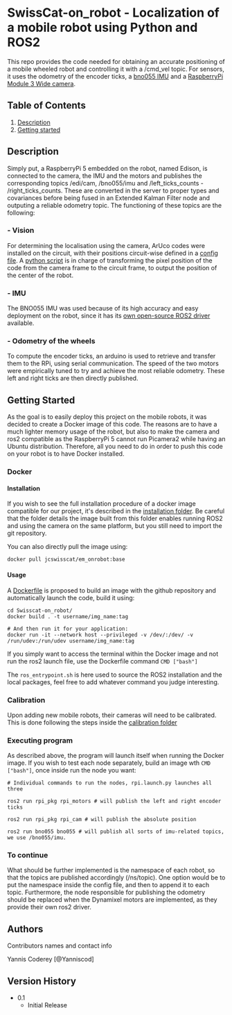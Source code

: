# SwissCat-on_robot - Localization of a mobile robot using Python and ROS2 

This repo provides the code needed for obtaining an accurate positioning of a mobile wheeled robot and controlling it with a /cmd_vel topic. For sensors, it uses the odometry of the encoder ticks, a [bno055 IMU](https://www.bosch-sensortec.com/products/smart-sensor-systems/bno055/) and a [RaspberryPi Module 3 Wide camera](https://www.pi-shop.ch/raspberry-pi-camera-3-wide).

## Table of Contents
1. [Description](#description)<br>
2. [Getting started](#getting-started)
## Description

Simply put, a RaspberryPi 5 embedded on the robot, named Edison, is connected to the camera, the IMU and the motors and publishes the corresponding topics /edi/cam, /bno055/imu and /left_ticks_counts - /right_ticks_counts. These are converted in the server to proper types and covariances before being fused in an Extended Kalman Filter node and outputing a reliable odometry topic. The functioning of these topics are the following:

### - Vision
For determining the localisation using the camera, ArUco codes were installed on the circuit, with their positions circuit-wise defined in a [config file](https://github.com/swisscatplus/SwissCat-on_robot/blob/main/src/rpi_pkg/config/cam.yaml). A [python script](https://github.com/swisscatplus/SwissCat-on_robot/blob/main/src/rpi_pkg/rpi_pkg/submodules/detect_aruco.py) is in charge of transforming the pixel position of the code from the camera frame to the circuit frame, to output the position of the center of the robot.

### - IMU
The BNO055 IMU was used because of its high accuracy and easy deployment on the robot, since it has its [own open-source ROS2 driver](https://github.com/flynneva/bno055/tree/45e1ff16936101711260c9fda63fbad99376ce3b) available.

### - Odometry of the wheels
To compute the encoder ticks, an arduino is used to retrieve and transfer them to the RPi, using serial communication. The speed of the two motors were empirically tuned to try and achieve the most reliable odometry. These left and right ticks are then directly published.

## Getting Started
As the goal is to easily deploy this project on the mobile robots, it was decided to create a Docker image of this code. The reasons are to have a much lighter memory usage of the robot, but also to make the camera and ros2 compatible as the RaspberryPi 5 cannot run Picamera2 while having an Ubuntu distribution. Therefore, all you need to do in order to push this code on your robot is to have Docker installed. 

### Docker

#### Installation
If you wish to see the full installation procedure of a docker image compatible for our project, it's described in the [installation folder](https://github.com/swisscatplus/SwissCat-on_robot/tree/config/installation_procedure). Be careful that the folder details the image built from this folder enables running ROS2 and using the camera on the same platform, but you still need to import the git repository. 

You can also directly pull the image using:
```
docker pull jcswisscat/em_onrobot:base
```
#### Usage
A [Dockerfile](https://github.com/swisscatplus/SwissCat-on_robot/edit/main/Dockerfile) is proposed to build an image with the github repository and automatically launch the code, build it using:
```
cd Swisscat-on_robot/
docker build . -t username/img_name:tag

# And then run it for your application:
docker run -it --network host --privileged -v /dev/:/dev/ -v /run/udev:/run/udev username/img_name:tag
```
If you simply want to access the terminal within the Docker image and not run the ros2 launch file, use the Dockerfile command
``
CMD ["bash"]
``

The `ros_entrypoint.sh` is here used to source the ROS2 installation and the local packages, feel free to add whatever command you judge interesting.

### Calibration
Upon adding new mobile robots, their cameras will need to be calibrated. This is done following the steps inside the [calibration folder]()

### Executing program
As described above, the program will launch itself when running the Docker image. If you wish to test each node separately, build an image wth `CMD ["bash"]`, once inside run the node you want:
```
# Individual commands to run the nodes, rpi.launch.py launches all three

ros2 run rpi_pkg rpi_motors # will publish the left and right encoder ticks

ros2 run rpi_pkg rpi_cam # will publish the absolute position

ros2 run bno055 bno055 # will publish all sorts of imu-related topics, we use /bno055/imu.
```

### To continue
What should be further implemented is the namespace of each robot, so that the topics are published accordingly (/ns/topic). One option would be to put the namespace inside the config file, and then to append it to each topic.
Furthermore, the node responsible for publishing the odometry should be replaced when the Dynamixel motors are implemented, as they provide their own ros2 driver.

## Authors

Contributors names and contact info

Yannis Coderey 
[@Yanniscod]

## Version History

* 0.1
    * Initial Release
